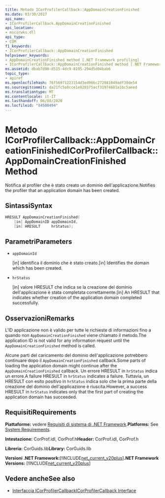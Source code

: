 ```yaml
---
title: Metodo ICorProfilerCallback::AppDomainCreationFinished
ms.date: 03/30/2017
api_name:
- ICorProfilerCallback.AppDomainCreationFinished
api_location:
- mscorwks.dll
api_type:
- COM
f1_keywords:
- ICorProfilerCallback::AppDomainCreationFinished
helpviewer_keywords:
- AppDomainCreationFinished method [.NET Framework profiling]
- ICorProfilerCallback::AppDomainCreationFinished method [.NET Framework profiling]
ms.assetid: dbab7d90-d515-4dc9-8195-294d5d04bab6
topic_type:
- apiref
ms.openlocfilehash: 76f56971223154d3ed966c272081049adf30de54
ms.sourcegitcommit: da21fc5a8cce1e028575acf31974681a1bc5aeed
ms.translationtype: MT
ms.contentlocale: it-IT
ms.lasthandoff: 06/08/2020
ms.locfileid: "84500494"
---
```

# <a name="icorprofilercallbackappdomaincreationfinished-method"></a><span data-ttu-id="eb531-102">Metodo ICorProfilerCallback::AppDomainCreationFinished</span><span class="sxs-lookup"><span data-stu-id="eb531-102">ICorProfilerCallback::AppDomainCreationFinished Method</span></span>
<span data-ttu-id="eb531-103">Notifica al profiler che è stato creato un dominio dell'applicazione.</span><span class="sxs-lookup"><span data-stu-id="eb531-103">Notifies the profiler that an application domain has been created.</span></span>  
  
## <a name="syntax"></a><span data-ttu-id="eb531-104">Sintassi</span><span class="sxs-lookup"><span data-stu-id="eb531-104">Syntax</span></span>  
  
```cpp  
HRESULT AppDomainCreationFinished(  
    [in] AppDomainID appDomainId,  
    [in] HRESULT     hrStatus);
```  
  
## <a name="parameters"></a><span data-ttu-id="eb531-105">Parametri</span><span class="sxs-lookup"><span data-stu-id="eb531-105">Parameters</span></span>

- `appDomainId`

  <span data-ttu-id="eb531-106">\[in] identifica il dominio che è stato creato.</span><span class="sxs-lookup"><span data-stu-id="eb531-106">\[in] Identifies the domain which has been created.</span></span>

- `hrStatus`

  <span data-ttu-id="eb531-107">\[in] valore HRESULT che indica se la creazione del dominio dell'applicazione è stata completata correttamente.</span><span class="sxs-lookup"><span data-stu-id="eb531-107">\[in] An HRESULT that indicates whether creation of the application domain completed successfully.</span></span>

## <a name="remarks"></a><span data-ttu-id="eb531-108">Osservazioni</span><span class="sxs-lookup"><span data-stu-id="eb531-108">Remarks</span></span>  
 <span data-ttu-id="eb531-109">L'ID applicazione non è valido per tutte le richieste di informazioni fino a quando non `AppDomainCreationFinished` viene chiamato il metodo.</span><span class="sxs-lookup"><span data-stu-id="eb531-109">The application ID is not valid for any information request until the `AppDomainCreationFinished` method is called.</span></span>  
  
 <span data-ttu-id="eb531-110">Alcune parti del caricamento del dominio dell'applicazione potrebbero continuare dopo il `AppDomainCreationFinished` callback.</span><span class="sxs-lookup"><span data-stu-id="eb531-110">Some parts of loading the application domain might continue after the `AppDomainCreationFinished` callback.</span></span> <span data-ttu-id="eb531-111">Un errore HRESULT in `hrStatus` indica un errore.</span><span class="sxs-lookup"><span data-stu-id="eb531-111">A failure HRESULT in `hrStatus` indicates a failure.</span></span> <span data-ttu-id="eb531-112">Tuttavia, un HRESULT con esito positivo in `hrStatus` indica solo che la prima parte della creazione del dominio dell'applicazione è riuscita.</span><span class="sxs-lookup"><span data-stu-id="eb531-112">However, a success HRESULT in `hrStatus` indicates only that the first part of creating the application domain has succeeded.</span></span>  
  
## <a name="requirements"></a><span data-ttu-id="eb531-113">Requisiti</span><span class="sxs-lookup"><span data-stu-id="eb531-113">Requirements</span></span>  
 <span data-ttu-id="eb531-114">**Piattaforme:** vedere [Requisiti di sistema di .NET Framework](../../get-started/system-requirements.md).</span><span class="sxs-lookup"><span data-stu-id="eb531-114">**Platforms:** See [System Requirements](../../get-started/system-requirements.md).</span></span>  
  
 <span data-ttu-id="eb531-115">**Intestazione:** CorProf.idl, CorProf.h</span><span class="sxs-lookup"><span data-stu-id="eb531-115">**Header:** CorProf.idl, CorProf.h</span></span>  
  
 <span data-ttu-id="eb531-116">**Libreria:** CorGuids.lib</span><span class="sxs-lookup"><span data-stu-id="eb531-116">**Library:** CorGuids.lib</span></span>  
  
 <span data-ttu-id="eb531-117">**Versioni .NET Framework:**[!INCLUDE[net_current_v20plus](../../../../includes/net-current-v20plus-md.md)]</span><span class="sxs-lookup"><span data-stu-id="eb531-117">**.NET Framework Versions:** [!INCLUDE[net_current_v20plus](../../../../includes/net-current-v20plus-md.md)]</span></span>  
  
## <a name="see-also"></a><span data-ttu-id="eb531-118">Vedere anche</span><span class="sxs-lookup"><span data-stu-id="eb531-118">See also</span></span>

- [<span data-ttu-id="eb531-119">Interfaccia ICorProfilerCallback</span><span class="sxs-lookup"><span data-stu-id="eb531-119">ICorProfilerCallback Interface</span></span>](icorprofilercallback-interface.md)
